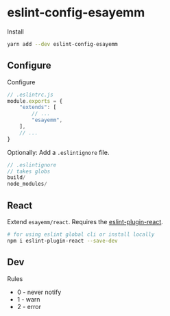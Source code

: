 # eslint-config-esayemm

Install

```sh
yarn add --dev eslint-config-esayemm
```

## Configure

Configure

```js
// .eslintrc.js
module.exports = {
	"extends": [
		// ...
		"esayemm",
	],
	// ...
}
```

Optionally: Add a `.eslintignore` file.

```js
// .eslintignore
// takes globs
build/
node_modules/
```

## React

Extend `esayemm/react`. Requires the [eslint-plugin-react](https://github.com/yannickcr/eslint-plugin-react).

```sh
# for using eslint global cli or install locally
npm i eslint-plugin-react --save-dev
```

## Dev

Rules

- 0 - never notify
- 1 - warn
- 2 - error